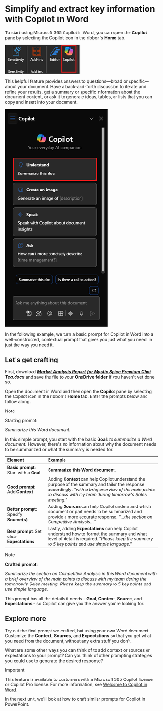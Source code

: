 # Simplify and extract key information with Copilot in Word

To start using Microsoft 365 Copilot in Word, you can open the **Copilot** pane by selecting the Copilot icon in the ribbon's **Home** tab.

![Screenshot of the Copilot icon in the Word ribbon.](../media/summarize_copilot-ribbon-word.png)

This helpful feature provides answers to questions—broad or specific—about your document. Have a back-and-forth discussion to iterate and refine your results, get a summary or specific information about the document content, or ask it to generate ideas, tables, or lists that you can copy and insert into your document.

![Screenshot of the Copilot panel in Word upon first opening.](../media/summarize_copilot-pane-word.png)

In the following example, we turn a basic prompt for Copilot in Word into a well-constructed, contextual prompt that gives you just what you need, in just the way you need it.

## Let's get crafting

First, download **_[Market Analysis Report for Mystic Spice Premium Chai Tea.docx](https://go.microsoft.com/fwlink/?linkid=2268826)_** and save the file to your **OneDrive folder** if you haven't yet done so.

Open the document in Word and then open the **Copilot** pane by selecting the Copilot icon in the ribbon's **Home** tab. Enter the prompts below and follow along.

> [!NOTE]
> Starting prompt:
>
> _Summarize this Word document._

In this simple prompt, you start with the basic **Goal**: _to summarize a Word document._ However, there's no information about why the document needs to be summarized or what the summary is needed for.

| Element | Example |
| :------ | :------- |
| **Basic prompt:** Start with a **Goal** | **Summarize this Word document.** |
| **Good prompt:** Add **Context** | Adding **Context** can help Copilot understand the purpose of the summary and tailor the response accordingly. _"with a brief overview of the main points to discuss with my team during tomorrow's Sales meeting."_ |
| **Better prompt:** Specify **Source(s)** | Adding **Sources** can help Copilot understand which document or part needs to be summarized and provide a more accurate response. _"...the section on Competitive Analysis..."_ |
| **Best prompt:** Set clear **Expectations** | Lastly, adding **Expectations** can help Copilot understand how to format the summary and what level of detail is required. _"Please keep the summary to 5 key points and use simple language."_ |

> [!NOTE]
> **Crafted prompt**:
>
> _Summarize the section on Competitive Analysis in this Word document with a brief overview of the main points to discuss with my team during the tomorrow's Sales meeting. Please keep the summary to 5 key points and use simple language._

This prompt has all the details it needs - **Goal**, **Context**, **Source**, and **Expectations** - so Copilot can give you the answer you're looking for.

## Explore more

Try out the final prompt we crafted, but using your own Word document. Customize the **Context**, **Sources**, and **Expectations** so that you get what you need from the document, without any extra stuff you don't.

What are some other ways you can think of to add context or sources or expectations to your prompt? Can you think of other prompting strategies you could use to generate the desired response?

> [!IMPORTANT]
> This feature is available to customers with a Microsoft 365 Copilot license or Copilot Pro license. For more information, see [Welcome to Copilot in Word](https://support.microsoft.com/office/welcome-to-copilot-in-word-2135e85f-a467-463b-b2f0-c51a46d625d1).

In the next unit, we'll look at how to craft similar prompts for Copilot in PowerPoint.
